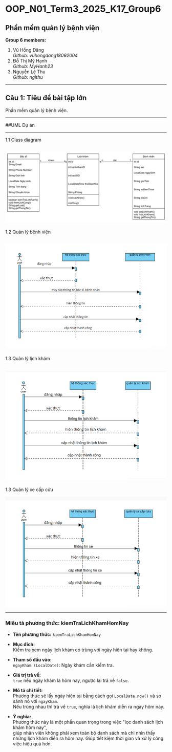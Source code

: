 # OOP_N01_Term3_2025_K17_Group6

## **Phần mềm quản lý bệnh viện**

**Group 6 members:**
1. Vũ Hồng Đăng  
   *Github: vuhongdang18092004*  
2. Đỗ Thị Mỹ Hạnh  
   *Github: MyHanh23*  
3. Nguyễn Lệ Thu  
   *Github: nglthu*

---

## **Câu 1: Tiêu đề bài tập lớn**
Phần mềm quản lý bệnh viện.

---

##UML Dự án

---
1.1 Class diagram

![Class Diagram](Group6_QuanLyBenhVien/img/class.jpg)
---
1.2 Quản lý bệnh viện

![Class Diagram](Group6_QuanLyBenhVien/img/dautien.png)
---
1.3 Quản lý lịch khám

![Class Diagram](Group6_QuanLyBenhVien/img/thuhai.png)
---
1.3 Quản lý xe cấp cứu

![Class Diagram](Group6_QuanLyBenhVien/img/thuba.png)


---
### Miêu tả phương thức: kiemTraLichKhamHomNay
- **Tên phương thức:** `kiemTraLichKhamHomNay`

- **Mục đích:**  
  Kiểm tra xem ngày lịch khám có trùng với ngày hiện tại hay không.

- **Tham số đầu vào:**  
  `ngayKham (LocalDate)`: Ngày khám cần kiểm tra.

- **Giá trị trả về:**  
  `true` nếu ngày khám là hôm nay, ngược lại trả về `false`.

- **Mô tả chi tiết:**  
  Phương thức sẽ lấy ngày hiện tại bằng cách gọi `LocalDate.now()` và so sánh nó với `ngayKham`.  
  Nếu trùng nhau thì trả về `true`, nghĩa là lịch khám diễn ra ngày hôm nay.

- **Ý nghĩa:**  
  Phương thức này là một phần quan trọng trong việc "lọc danh sách lịch khám hôm nay",  
giúp nhân viên không phải xem toàn bộ danh sách mà chỉ nhìn thấy những lịch khám diễn ra hôm nay. Giúp tiết kiệm thời gian và xử lý công việc hiệu quả hơn.

